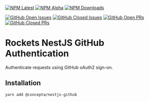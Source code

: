 [![NPM Latest](https://img.shields.io/npm/v/@concepta/nestjs-github)](https://www.npmjs.com/package/@concepta/nestjs-github)
[![NPM Alpha](https://img.shields.io/npm/v/@concepta/nestjs-github/alpha)](https://www.npmjs.com/package/@concepta/nestjs-nestjscontrol)
[![NPM Downloads](https://img.shields.io/npm/dw/@conceptadev/nestjs-github)](https://www.npmjs.com/package/@concepta/nestjs-github)

[![GitHub Open Issues](https://img.shields.io/github/issues/conceptadev/rockets/nestjs-github)](https://github.com/conceptadev/rockets/labels/nestjs-github)
[![GitHub Closed Issues](https://img.shields.io/github/issues-closed/conceptadev/rockets/nestjs-github)](https://github.com/conceptadev/rockets/labels/nestjs-github)
[![GitHub Open PRs](https://img.shields.io/github/issues-pr/conceptadev/rockets/nestjs-github)](https://github.com/conceptadev/rockets/labels/nestjs-github)
[![GitHub Closed PRs](https://img.shields.io/github/issues-pr-closed/conceptadev/rockets/nestjs-github)](https://github.com/conceptadev/rockets/labels/nestjs-github)

# Rockets NestJS GitHub Authentication

Authenticate requests using GitHub oAuth2 sign-on.

## Installation

`yarn add @concepta/nestjs-github`
